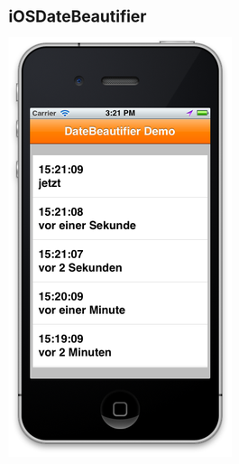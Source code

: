 iOSDateBeautifier
=================

![screenshot](https://github.com/thedelmann/iOSDateBeautifier/raw/master/screenshot.png)

